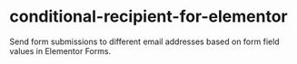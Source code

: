 # conditional-recipient-for-elementor
Send form submissions to different email addresses based on form field values in Elementor Forms.
